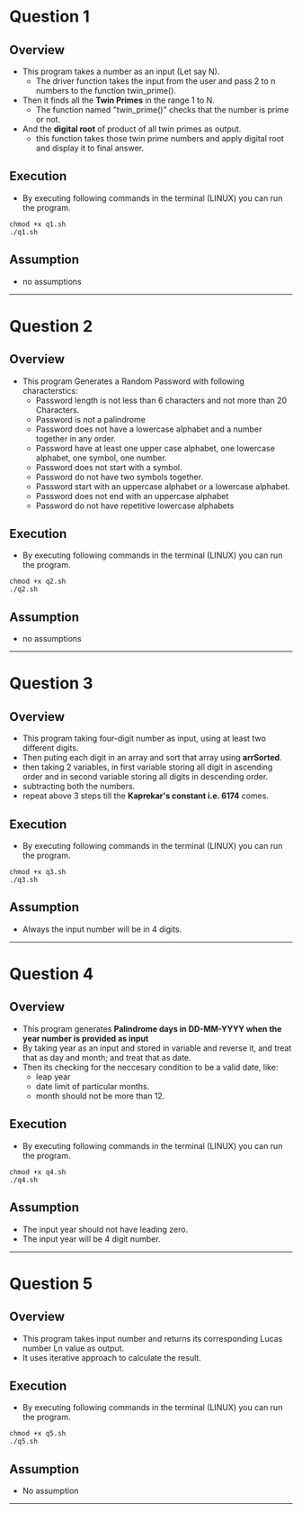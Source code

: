 # Question 1
## Overview
- This program takes a number as an input (Let say N).
  - The driver function takes the input from the user and pass 2 to n numbers to the function twin_prime().
- Then it finds all the **Twin Primes** in the range 1 to N.
  - The function named "twin_prime()" checks that the number is prime or not.
- And the **digital root** of product of all twin primes as output.
  - this function takes those twin prime numbers and apply digital root and display it to final answer.

## Execution
- By executing following commands in the terminal (LINUX) you can run the program.

```
chmod +x q1.sh
./q1.sh
```

## Assumption
- no assumptions

***

# Question 2
## Overview
- This program Generates a Random Password with following characterstics:
  - Password length is not less than 6 characters and not more than 20 Characters.
  - Password is not a palindrome
  - Password does not have a lowercase alphabet and a number together in any order.
  - Password have at least one upper case alphabet, one lowercase alphabet, one
symbol, one number.
  - Password does not start with a symbol.
  - Password do not have two symbols together.
  - Password start with an uppercase alphabet or a lowercase alphabet.
  - Password does not end with an uppercase alphabet
  - Password do not have repetitive lowercase alphabets

## Execution
- By executing following commands in the terminal (LINUX) you can run the program.

```
chmod +x q2.sh
./q2.sh
```

## Assumption
- no assumptions

***

# Question 3
## Overview
- This program taking four-digit number as input, using at least two different digits.
- Then puting each digit in an array and sort that array using **arrSorted**.
- then taking 2 variables, in first variable storing all digit in ascending order and in second variable storing all digits in descending order.
- subtracting both the numbers.
- repeat above 3 steps till the **Kaprekar's constant i.e. 6174** comes.

## Execution
- By executing following commands in the terminal (LINUX) you can run the program.

```
chmod +x q3.sh
./q3.sh
```

## Assumption
- Always the input number will be in 4 digits.

 ***
# Question 4
## Overview
- This program generates **Palindrome days in DD-MM-YYYY when the year number is provided as input**
- By taking year as an input and stored in variable and reverse it, and treat that as day and month; and treat that as date.
- Then its checking for the neccesary condition to be a valid date, like:
  - leap year
  - date limit of particular months.
  - month should not be more than 12.


## Execution
- By executing following commands in the terminal (LINUX) you can run the program.

```
chmod +x q4.sh
./q4.sh
```

## Assumption
- The input year should not have leading zero.
- The input year will be 4 digit number.

 ***

 # Question 5
## Overview
- This program takes input number and returns its corresponding Lucas number Ln value as output.
- It uses iterative approach to calculate the result.
  

## Execution
- By executing following commands in the terminal (LINUX) you can run the program.

```
chmod +x q5.sh
./q5.sh
```

## Assumption
- No assumption

 ***
 